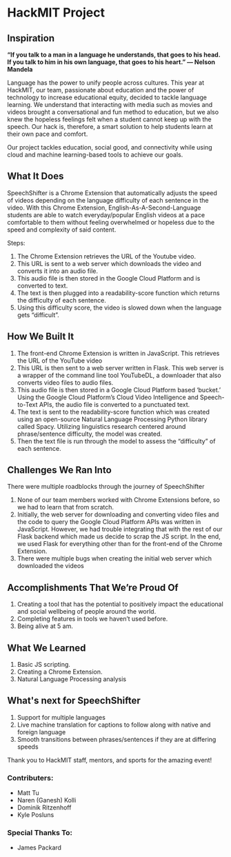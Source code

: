 # HackMIT Project
## Inspiration

**“If you talk to a man in a language he understands, that goes to his head. If you talk to him in his own language, that goes to his heart.” — Nelson Mandela**

Language has the power to unify people across cultures. This year at HackMIT, our team, passionate about education and the power of technology to increase educational equity, decided to tackle language learning. We understand that interacting with media such as movies and videos brought a conversational and fun method to education, but we also knew the hopeless feelings felt when a student cannot keep up with the speech. Our hack is, therefore, a smart solution to help students learn at their own pace and comfort. 

Our project tackles education, social good, and connectivity while using cloud and machine learning-based tools to achieve our goals.

## What It Does

SpeechShifter is a Chrome Extension that automatically adjusts the speed of videos depending on the language difficulty of each sentence in the video. With this Chrome Extension, English-As-A-Second-Language students are able to watch everyday/popular English videos at a pace comfortable to them without feeling overwhelmed or hopeless due to the speed and complexity of said content.

Steps: 
1. The Chrome Extension retrieves the URL of the Youtube video. 
2. This URL is sent to a web server which downloads the video and converts it into an audio file. 
3. This audio file is then stored in the Google Cloud Platform and is converted to text.
4. The text is then plugged into a readability-score function which returns the difficulty of each sentence.
5. Using this difficulty score, the video is slowed down when the language gets “difficult”.

## How We Built It

1. The front-end Chrome Extension is written in JavaScript. This retrieves the URL of the YouTube video
2. This URL is then sent to a web server written in Flask. This web server is a wrapper of the command line tool YouTubeDL, a downloader that also converts video files to audio files. 
3. This audio file is then stored in a Google Cloud Platform based ‘bucket.’ Using the Google Cloud Platform’s Cloud Video Intelligence and Speech-to-Text APIs, the audio file is converted to a punctuated text. 
4. The text is sent to the readability-score function which was created using an open-source Natural Language Processing Python library called Spacy. Utilizing linguistics research centered around phrase/sentence difficulty, the model was created.
5. Then the text file is run through the model to assess the “difficulty” of each sentence.

## Challenges We Ran Into

 There were multiple roadblocks through the journey of SpeechShifter
1. None of our team members worked with Chrome Extensions before, so we had to learn that from scratch.
2. Initially, the web server for downloading and converting video files and the code to query the Google Cloud Platform APIs was written in JavaScript. However, we had trouble integrating that with the rest of our Flask backend which made us decide to scrap the JS script. In the end, we used Flask for everything other than for the front-end of the Chrome Extension.
3. There were multiple bugs when creating the initial web server which downloaded the videos 

## Accomplishments That We’re Proud Of

1. Creating a tool that has the potential to positively impact the educational and social wellbeing of people around the world.
2. Completing features in tools we haven’t used before.
3. Being alive at 5 am. 

## What We Learned

1. Basic JS scripting.
2. Creating a Chrome Extension.
3. Natural Language Processing analysis

## What's next for SpeechShifter

1. Support for multiple languages 
2. Live machine translation for captions to follow along with native and foreign language 
3. Smooth transitions between phrases/sentences if they are at differing speeds

Thank you to HackMIT staff, mentors, and sports for the amazing event!

### Contributers: 
- Matt Tu
- Naren (Ganesh) Kolli
- Dominik Ritzenhoff
- Kyle Posluns

### Special Thanks To:
- James Packard
